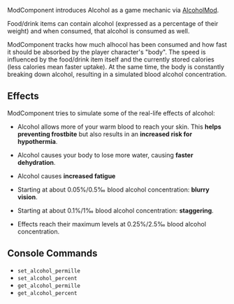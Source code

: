 ModComponent introduces Alcohol as a game mechanic via [AlcoholMod](https://github.com/ds5678/AlcoholMod).

Food/drink items can contain alcohol (expressed as a percentage of their weight) and when consumed, that alcohol is consumed as well.

ModComponent tracks how much alhocol has been consumed and how fast it should be absorbed by the player character's "body". The speed is influenced by the food/drink item itself and the currently stored calories (less calories mean faster uptake). At the same time, the body is constantly breaking down alcohol, resulting in a simulated blood alcohol concentration.

## Effects

ModComponent tries to simulate some of the real-life effects of alcohol:

* Alcohol allows more of your warm blood to reach your skin. This **helps preventing frostbite** but also results in an **increased risk for hypothermia**.

* Alcohol causes your body to lose more water, causing **faster dehydration**.

* Alcohol causes **increased fatigue**

* Starting at about 0.05%/0.5‰ blood alcohol concentration: **blurry vision**.

* Starting at about 0.1%/1‰ blood alcohol concentration: **staggering**.

* Effects reach their maximum levels at 0.25%/2.5‰ blood alcohol concentration.

## Console Commands

* `set_alcohol_permille`
* `set_alcohol_percent`
* `get_alcohol_permille`
* `get_alcohol_percent`
